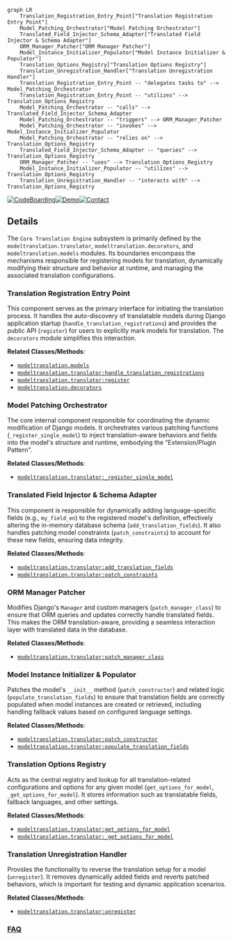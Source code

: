 ```mermaid
graph LR
    Translation_Registration_Entry_Point["Translation Registration Entry Point"]
    Model_Patching_Orchestrator["Model Patching Orchestrator"]
    Translated_Field_Injector_Schema_Adapter["Translated Field Injector & Schema Adapter"]
    ORM_Manager_Patcher["ORM Manager Patcher"]
    Model_Instance_Initializer_Populator["Model Instance Initializer & Populator"]
    Translation_Options_Registry["Translation Options Registry"]
    Translation_Unregistration_Handler["Translation Unregistration Handler"]
    Translation_Registration_Entry_Point -- "delegates tasks to" --> Model_Patching_Orchestrator
    Translation_Registration_Entry_Point -- "utilizes" --> Translation_Options_Registry
    Model_Patching_Orchestrator -- "calls" --> Translated_Field_Injector_Schema_Adapter
    Model_Patching_Orchestrator -- "triggers" --> ORM_Manager_Patcher
    Model_Patching_Orchestrator -- "invokes" --> Model_Instance_Initializer_Populator
    Model_Patching_Orchestrator -- "relies on" --> Translation_Options_Registry
    Translated_Field_Injector_Schema_Adapter -- "queries" --> Translation_Options_Registry
    ORM_Manager_Patcher -- "uses" --> Translation_Options_Registry
    Model_Instance_Initializer_Populator -- "utilizes" --> Translation_Options_Registry
    Translation_Unregistration_Handler -- "interacts with" --> Translation_Options_Registry
```

[![CodeBoarding](https://img.shields.io/badge/Generated%20by-CodeBoarding-9cf?style=flat-square)](https://github.com/CodeBoarding/GeneratedOnBoardings)[![Demo](https://img.shields.io/badge/Try%20our-Demo-blue?style=flat-square)](https://www.codeboarding.org/demo)[![Contact](https://img.shields.io/badge/Contact%20us%20-%20contact@codeboarding.org-lightgrey?style=flat-square)](mailto:contact@codeboarding.org)

## Details

The `Core Translation Engine` subsystem is primarily defined by the `modeltranslation.translator`, `modeltranslation.decorators`, and `modeltranslation.models` modules. Its boundaries encompass the mechanisms responsible for registering models for translation, dynamically modifying their structure and behavior at runtime, and managing the associated translation configurations.

### Translation Registration Entry Point
This component serves as the primary interface for initiating the translation process. It handles the auto-discovery of translatable models during Django application startup (`handle_translation_registrations`) and provides the public API (`register`) for users to explicitly mark models for translation. The `decorators` module simplifies this interaction.


**Related Classes/Methods**:

- <a href="https://github.com/deschler/django-modeltranslation/blob/master/modeltranslation/models.py" target="_blank" rel="noopener noreferrer">`modeltranslation.models`</a>
- <a href="https://github.com/deschler/django-modeltranslation/blob/master/modeltranslation/translator.py" target="_blank" rel="noopener noreferrer">`modeltranslation.translator:handle_translation_registrations`</a>
- <a href="https://github.com/deschler/django-modeltranslation/blob/master/modeltranslation/translator.py" target="_blank" rel="noopener noreferrer">`modeltranslation.translator:register`</a>
- <a href="https://github.com/deschler/django-modeltranslation/blob/master/modeltranslation/decorators.py" target="_blank" rel="noopener noreferrer">`modeltranslation.decorators`</a>


### Model Patching Orchestrator
The core internal component responsible for coordinating the dynamic modification of Django models. It orchestrates various patching functions (`_register_single_model`) to inject translation-aware behaviors and fields into the model's structure and runtime, embodying the "Extension/Plugin Pattern".


**Related Classes/Methods**:

- <a href="https://github.com/deschler/django-modeltranslation/blob/master/modeltranslation/translator.py" target="_blank" rel="noopener noreferrer">`modeltranslation.translator:_register_single_model`</a>


### Translated Field Injector & Schema Adapter
This component is responsible for dynamically adding language-specific fields (e.g., `my_field_en`) to the registered model's definition, effectively altering the in-memory database schema (`add_translation_fields`). It also handles patching model constraints (`patch_constraints`) to account for these new fields, ensuring data integrity.


**Related Classes/Methods**:

- <a href="https://github.com/deschler/django-modeltranslation/blob/master/modeltranslation/translator.py" target="_blank" rel="noopener noreferrer">`modeltranslation.translator:add_translation_fields`</a>
- <a href="https://github.com/deschler/django-modeltranslation/blob/master/modeltranslation/translator.py" target="_blank" rel="noopener noreferrer">`modeltranslation.translator:patch_constraints`</a>


### ORM Manager Patcher
Modifies Django's `Manager` and custom managers (`patch_manager_class`) to ensure that ORM queries and updates correctly handle translated fields. This makes the ORM translation-aware, providing a seamless interaction layer with translated data in the database.


**Related Classes/Methods**:

- <a href="https://github.com/deschler/django-modeltranslation/blob/master/modeltranslation/translator.py" target="_blank" rel="noopener noreferrer">`modeltranslation.translator:patch_manager_class`</a>


### Model Instance Initializer & Populator
Patches the model's `__init__` method (`patch_constructor`) and related logic (`populate_translation_fields`) to ensure that translation fields are correctly populated when model instances are created or retrieved, including handling fallback values based on configured language settings.


**Related Classes/Methods**:

- <a href="https://github.com/deschler/django-modeltranslation/blob/master/modeltranslation/translator.py" target="_blank" rel="noopener noreferrer">`modeltranslation.translator:patch_constructor`</a>
- <a href="https://github.com/deschler/django-modeltranslation/blob/master/modeltranslation/translator.py" target="_blank" rel="noopener noreferrer">`modeltranslation.translator:populate_translation_fields`</a>


### Translation Options Registry
Acts as the central registry and lookup for all translation-related configurations and options for any given model (`get_options_for_model`, `_get_options_for_model`). It stores information such as translatable fields, fallback languages, and other settings.


**Related Classes/Methods**:

- <a href="https://github.com/deschler/django-modeltranslation/blob/master/modeltranslation/translator.py" target="_blank" rel="noopener noreferrer">`modeltranslation.translator:get_options_for_model`</a>
- <a href="https://github.com/deschler/django-modeltranslation/blob/master/modeltranslation/translator.py" target="_blank" rel="noopener noreferrer">`modeltranslation.translator:_get_options_for_model`</a>


### Translation Unregistration Handler
Provides the functionality to reverse the translation setup for a model (`unregister`). It removes dynamically added fields and reverts patched behaviors, which is important for testing and dynamic application scenarios.


**Related Classes/Methods**:

- <a href="https://github.com/deschler/django-modeltranslation/blob/master/modeltranslation/translator.py" target="_blank" rel="noopener noreferrer">`modeltranslation.translator:unregister`</a>




### [FAQ](https://github.com/CodeBoarding/GeneratedOnBoardings/tree/main?tab=readme-ov-file#faq)